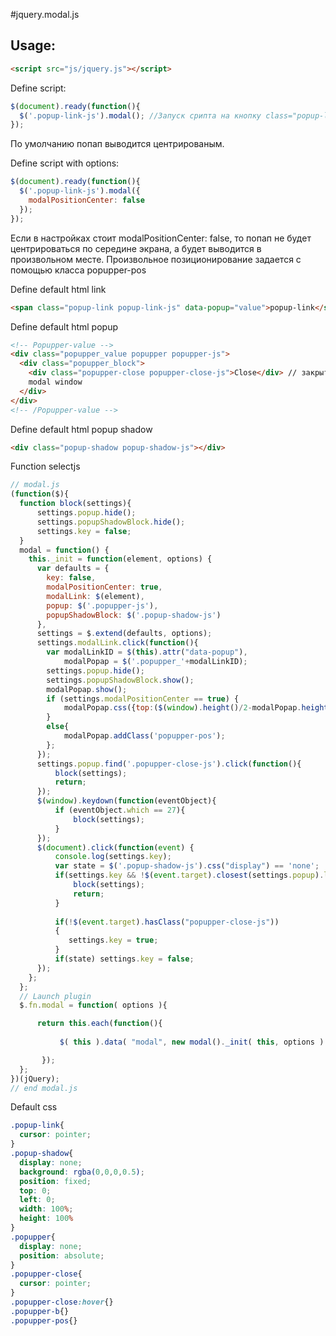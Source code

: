 #jquery.modal.js

## Usage:

```html
<script src="js/jquery.js"></script>
```

Define script:

```javascript
$(document).ready(function(){
  $('.popup-link-js').modal(); //Запуск срипта на кнопку class="popup-link-js"
});
```
По умолчанию попап выводится центрированым.

Define script with options:

```javascript
$(document).ready(function(){
  $('.popup-link-js').modal({
    modalPositionCenter: false
  });
});
```
Если в настройках стоит modalPositionCenter: false, то попап не будет центрироваться по середине экрана, а будет выводится в произвольном месте. Произвольное позиционирование задается с помощью класса popupper-pos

Define default html link

```html
<span class="popup-link popup-link-js" data-popup="value">popup-link</span>
```

Define default html popup

```html
<!-- Popupper-value --> 
<div class="popupper_value popupper popupper-js">
  <div class="popupper_block">
    <div class="popupper-close popupper-close-js">Close</div> // закрыть попап
    modal window
  </div>
</div>
<!-- /Popupper-value -->
```

Define default html popup shadow

```html
<div class="popup-shadow popup-shadow-js"></div> 
```

Function selectjs

```javascript
// modal.js
(function($){
  function block(settings){
      settings.popup.hide();
      settings.popupShadowBlock.hide();
      settings.key = false;   
  }
  modal = function() {
    this._init = function(element, options) {
      var defaults = {
        key: false,
        modalPositionCenter: true,
        modalLink: $(element),
        popup: $('.popupper-js'),
        popupShadowBlock: $('.popup-shadow-js')     
      },  
      settings = $.extend(defaults, options); 
      settings.modalLink.click(function(){
        var modalLinkID = $(this).attr("data-popup"),
            modalPopap = $('.popupper_'+modalLinkID);
        settings.popup.hide();
        settings.popupShadowBlock.show();
        modalPopap.show();
        if (settings.modalPositionCenter == true) {
            modalPopap.css({top:($(window).height()/2-modalPopap.height()/2), left:($(window).width()/2-modalPopap.width()/2)});
        }
        else{
            modalPopap.addClass('popupper-pos');
        };           
      });
      settings.popup.find('.popupper-close-js').click(function(){
          block(settings);
          return;
      });
      $(window).keydown(function(eventObject){
          if (eventObject.which == 27){
              block(settings);
          }
      });      
      $(document).click(function(event) {
          console.log(settings.key);
          var state = $('.popup-shadow-js').css("display") == 'none';
          if(settings.key && !$(event.target).closest(settings.popup).length){
              block(settings);
              return;
          }
          
          if(!$(event.target).hasClass("popupper-close-js"))
          {
             settings.key = true;
          }
          if(state) settings.key = false;
      }); 
    };
  };
  // Launch plugin
  $.fn.modal = function( options ){

      return this.each(function(){
           
           $( this ).data( "modal", new modal()._init( this, options ) );

       });
  };
})(jQuery);
// end modal.js
```

Default css
```css
.popup-link{
  cursor: pointer;
}
.popup-shadow{
  display: none;
  background: rgba(0,0,0,0.5);
  position: fixed;
  top: 0;
  left: 0;
  width: 100%;
  height: 100%
}
.popupper{
  display: none;
  position: absolute;
}
.popupper-close{
  cursor: pointer;
}
.popupper-close:hover{}
.popupper-b{}
.popupper-pos{}
```

